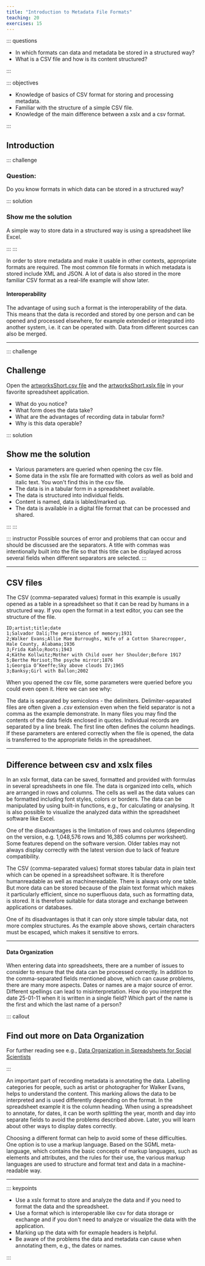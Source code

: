 ```yaml
---
title: "Introduction to Metadata File Formats"
teaching: 20
exercises: 15
---
```


::: questions 

- In which formats can data and metadata be stored in a structured way?
- What is a CSV file and how is its content structured?

:::

::: objectives

- Knowledge of basics of CSV format for storing and processing metadata. 
- Familiar with the structure of a simple CSV file.
- Knowledge of the main difference between a xslx and a csv format.
   
:::

## Introduction

::: challenge

### Question: 
Do you know formats in which data can be stored in a structured way? 

::: solution

### Show me the solution
A simple way to store data in a structured way is using a spreadsheet like Excel. 

:::
:::


In order to store metadata and make it usable in other contexts, appropriate formats are required. The most common file formats in which metadata is stored include XML and JSON. A lot of data is also stored in the more familiar CSV format as a real-life example will show later.


#### Interoperability

The advantage of using such a format is the interoperability of the data. This means that the data is recorded and stored by one person and can be opened and processed elsewhere, for example extended or integrated into another system, i.e. it can be operated with. Data from different sources can also be merged. 

_______________________________________

::: challenge

## Challenge

Open the [artworksShort.csv file](https://github.com/HERMES-DKZ/metadata_lesson/blob/main/episodes/data/artworksShort.csv) and the [artworksShort.xslx file](https://github.com/HERMES-DKZ/metadata_lesson/blob/main/episodes/data/artworksShort.xlsx) in your favorite spreadsheet application. 

- What do you notice?    
- What form does the data take?    
- What are the advantages of recording data in tabular form?    
- Why is this data operable? 
    
::: solution

## Show me the solution

- Various parameters are queried when opening the csv file.
- Some data in the xslx file are formatted with colors as well as bold and italic text. You won't find this in the csv file. 
- The data is in a tabular form in a spreadsheet available.
- The data is structured into individual fields.
- Content is named, data is labled/marked up.
- The data is available in a digital file format that can be processed and shared.
    
:::
:::

::: instructor
Possible sources of error and problems that can occur and should be discussed are the separators. A title with commas was intentionally built into the file so that this title can be displayed across several fields when different separators are selected. 
:::

_______________________________________

## CSV files


The CSV (comma-separated values) format in this example is usually opened as a table in a spreadsheet so that it can be read by humans in a structured way. If you open the format in a text editor, you can see the structure of the file. 

```
ID;artist;title;date
1;Salvador Dalí;The persistence of memory;1931
2;Walker Evans;Allie Mae Burroughs, Wife of a Cotton Sharecropper, Hale County, Alabama;1936
3;Frida Kahlo;Roots;1943
4;Käthe Kollwitz;Mother with Child over her Shoulder;Before 1917
5;Berthe Morisot;The psyche mirror;1876
1;Georgia O’Keeffe;Sky above clouds IV;1965
3;Banksy;Girl with Ballon;2002
```

When you opened the csv file, some parameters were queried before you could even open it. Here we can see why:

The data is separated by semicolons - the delimiters. Delimiter-separated files are often given a *.csv* extension even when the field separator is not a comma as the example demonstrate. In many files you may find the contents of the data fields enclosed in quotes. Individual records are separated by a line break. The first line often defines the column headings. If these parameters are entered correctly when the file is opened, the data is transferred to the appropriate fields in the spreadsheet. 

_______________________________________

## Difference between csv and xslx files


In an xslx format, data can be saved, formatted and provided with formulas in several spreadsheets in one file. The data is organized into cells, which are arranged in rows and columns. The cells as well as the data values can be formatted including font styles, colors or borders. The data can be manipulated by using built-in functions, e.g., for calculating or analysing. It is also possible to visualize the analyzed data within the spreadsheet software like Excel. 

One of the disadvantages is the limitation of rows and columns (depending on the version, e.g. 1,048,576 rows and 16,385 columns per worksheet). Some features depend on the software version. Older tables may not always display correctly with the latest version due to lack of feature compatibility. 

The CSV (comma-separated values) format stores tabular data in plain text which can be opened in a spreadsheet software. It is therefore humanreadable as well as machinereadable. There is always only one table. But more data can be stored because of the plain text format which makes it particularly efficient, since no superfluous data, such as formatting data, is stored. It is therefore suitable for data storage and exchange between applications or databases. 

One of its disadvantages is that it can only store simple tabular data, not more complex structures. As the example above shows, certain characters must be escaped, which makes it sensitive to errors. 

_______________________________________

#### Data Organization


When entering data into spreadsheets, there are a number of issues to consider to ensure that the data can be processed correctly. In addition to the comma-separated fields mentioned above, which can cause problems, there are many more aspects. Dates or names are a major source of error. Different spellings can lead to misinterpretation. How do you interpret the date 25-01-11 when it is written in a single field? Which part of the name is the first and which the last name of a person? 


::: callout

## Find out more on Data Organization

For further reading see e.g., [Data Organization in Spreadsheets for Social Scientists](https://datacarpentry.github.io/spreadsheets-socialsci/)

:::


An important part of recording metadata is annotating the data. Labelling categories for people, such as artist or photographer for Walker Evans, helps to understand the content. This marking allows the data to be interpreted and is used differently depending on the format. In the spreadsheet example it is the column heading. When using a spreadsheet to annotate, for dates, it can be worth splitting the year, month and day into separate fields to avoid the problems described above. Later, you will learn about other ways to display dates correctly.  

Choosing a different format can help to avoid some of these difficulties. One option is to use a markup language. Based on the SGML meta-language, which contains the basic concepts of markup languages, such as elements and attributes, and the rules for their use, the various markup languages are used to structure and format text and data in a machine-readable way.

_______________________________________

::: keypoints

* Use a xslx format to store and analyze the data and if you need to format the data and the spreadsheet.
* Use a format which is interoperable like csv for data storage or exchange and if you don't need to analyze or visualize the data with the application.
* Marking up the data with for exmaple headers is helpful.
* Be aware of the problems the data and metadata can cause when annotating them, e.g., the dates or names. 

:::


